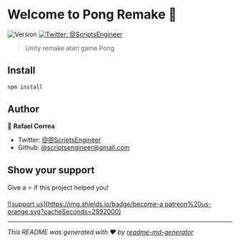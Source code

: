 # Welcome to Pong Remake 👋
![Version](https://img.shields.io/badge/version-1-blue.svg?cacheSeconds=2592000)
[![Twitter: @ScriptsEngineer](https://img.shields.io/twitter/follow/@ScriptsEngineer.svg?style=social)](https://twitter.com/@ScriptsEngineer)

> Unity remake atari game Pong

## Install

```sh
npm install
```

## Author

👤 **Rafael Correa**

* Twitter: [@@ScriptsEngineer](https://twitter.com/@ScriptsEngineer)
* Github: [@scriptsengineer@gmail.com](https://github.com/scriptsengineer@gmail.com)

## Show your support

Give a ⭐️ if this project helped you!

[![support us](https://img.shields.io/badge/become-a patreon%20us-orange.svg?cacheSeconds=2592000)](https://www.patreon.com/ScriptsEngineer)


***
_This README was generated with ❤️ by [readme-md-generator](https://github.com/kefranabg/readme-md-generator)_